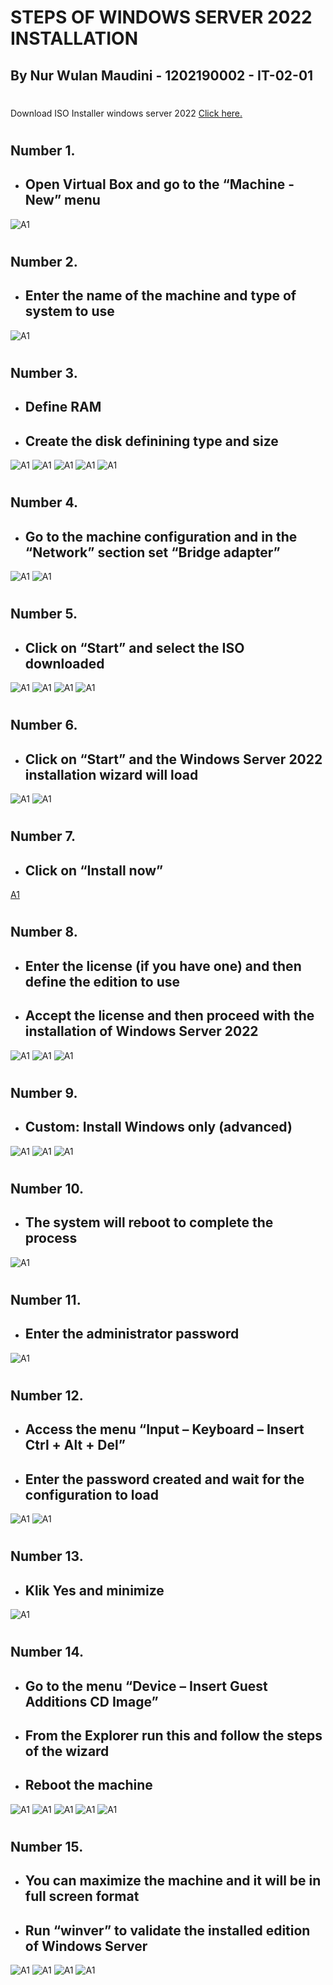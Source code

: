 # STEPS OF WINDOWS SERVER 2022 INSTALLATION
## By Nur Wulan Maudini - 1202190002 - IT-02-01

#
Download ISO Installer windows server 2022 [Click here.](https://www.microsoft.com/en-us/evalcenter/evaluate-windows-server-2022)
#
##
## Number 1. 
- ## Open Virtual Box and go to the “Machine - New” menu
![A1](assets/Picture1.png)
#
## Number 2. 
- ## Enter the name of the machine and type of system to use
![A1](assets/Picture2.png)
#
## Number 3. 
- ## Define RAM
- ## Create the disk definining type and size
![A1](assets/Picture3.png)
![A1](assets/Picture4.png)
![A1](assets/Picture5.png)
![A1](assets/Picture6.png)
![A1](assets/Picture7.png)
#
## Number 4. 
- ## Go to the machine configuration and in the “Network” section set “Bridge adapter”
![A1](assets/Picture8.png)
![A1](assets/Picture9.png)
#
## Number 5.
- ## Click on “Start” and select the ISO downloaded
![A1](assets/Picture10.png)
![A1](assets/Picture11.png)
![A1](assets/Picture12.png)
![A1](assets/Picture13.png)
#
## Number 6.
- ## Click on “Start” and the Windows Server 2022 installation wizard will load
![A1](assets/Picture14.png)
![A1](assets/Picture15.png)
#
## Number 7. 
- ## Click on “Install now”
[A1](assets/Picture16.png)
#
## Number 8. 
- ## Enter the license (if you have one) and then define the edition to use
- ## Accept the license and then proceed with the installation of Windows Server 2022
![A1](assets/Picture17.png)
![A1](assets/Picture18.png)
![A1](assets/Picture19.png)
#
## Number 9. 
- ## Custom: Install Windows only (advanced)
![A1](assets/Picture20.png)
![A1](assets/Picture21.png)
![A1](assets/Picture22.png)
#
## Number 10. 
- ## The system will reboot to complete the process
![A1](assets/Picture23.png)
#
## Number 11. 
- ## Enter the administrator password
![A1](assets/Picture24.png)
#
## Number 12. 
- ## Access the menu “Input – Keyboard – Insert Ctrl + Alt + Del”
- ## Enter the password created and wait for the configuration to load
![A1](assets/Picture25.png)
![A1](assets/Picture26.png)
#
## Number 13. 
- ## Klik Yes and minimize
![A1](assets/Picture27.png)
#
## Number 14. 
- ## Go to the menu “Device – Insert Guest Additions CD Image” 
- ## From the Explorer run this and follow the steps of the wizard
- ## Reboot the machine
![A1](assets/Picture28.png)
![A1](assets/Picture29.png)
![A1](assets/Picture30.png)
![A1](assets/Picture31.png)
![A1](assets/Picture32.png)
#
## Number 15. 
- ## You can maximize the machine and it will be in full screen format
- ## Run “winver” to validate the installed edition of Windows Server
![A1](assets/Picture33.png)
![A1](assets/Picture34.png)
![A1](assets/Picture35.png)
![A1](assets/Picture36.png)









